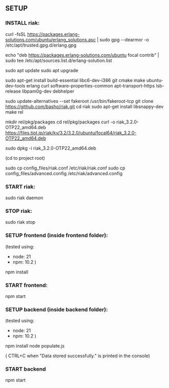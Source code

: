 ## SETUP

### INSTALL riak:

curl -fsSL https://packages.erlang-solutions.com/ubuntu/erlang_solutions.asc | sudo gpg --dearmor -o /etc/apt/trusted.gpg.d/erlang.gpg

echo "deb https://packages.erlang-solutions.com/ubuntu focal contrib" | sudo tee /etc/apt/sources.list.d/erlang-solution.list

sudo apt update
sudo apt upgrade

sudo apt-get install build-essential libc6-dev-i386 git cmake make ubuntu-dev-tools erlang curl software-properties-common apt-transport-https lsb-release libpam0g-dev debhelper

sudo update-alternatives --set fakeroot /usr/bin/fakeroot-tcp
git clone https://github.com/basho/riak.git
cd riak
sudo apt-get install libsnappy-dev
make rel

mkdir rel/pkg/packages
cd rel/pkg/packages
curl -o riak_3.2.0-OTP22_amd64.deb https://files.tiot.jp/riak/kv/3.2/3.2.0/ubuntu/focal64/riak_3.2.0-OTP22_amd64.deb

sudo dpkg -i riak_3.2.0-OTP22_amd64.deb

(cd to project root)

sudo cp config_files/riak.conf /etc/riak/riak.conf
sudo cp config_files/advanced.config /etc/riak/advanced.config

### START riak:

sudo riak daemon

### STOP riak:

sudo riak stop


### SETUP frontend (inside frontend folder):

(tested using: 
 - node: 21
 - npm: 10.2 )

npm install

### START frontend: 

npm start


### SETUP backend (inside backend folder):

(tested using: 
 - node: 21
 - npm: 10.2 )

npm install
node populate.js

( CTRL+C when "Data stored successfully." is printed in the console)

### START backend

npm start